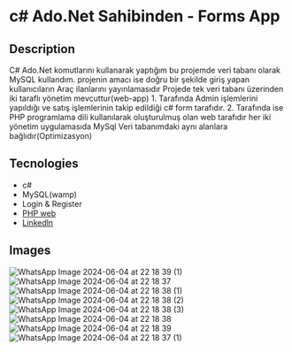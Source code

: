 # c# Ado.Net Sahibinden - Forms App

## Description <br/>
C# Ado.Net komutlarını kullanarak yaptığım bu projemde veri tabanı olarak MySQL kullandım.
projenin amacı ise doğru bir şekilde giriş yapan kullanıcıların Araç ilanlarını yayınlamasıdır
Projede tek veri tabanı üzerinden iki taraflı yönetim mevcuttur(web-app) 1. Tarafında Admin işlemlerini yapıldığı ve satış işlemlerinin takip edildiği c# form tarafıdır.
2. Tarafında ise PHP programlama dili kullanılarak oluşturulmuş olan web tarafıdır her iki yönetim uygulamasıda MySql Veri tabanımdaki aynı alanlara bağlıdır(Optimizasyon)

## Tecnologies <br/>
+ c#<br/>
+ MySQL(wamp)<br/>
+ Login & Register<br/>
+ [PHP web](https://github.com/Tunc4532/Sahibine.WebUI)</br>
+ [Linkedln](https://www.linkedin.com/feed/update/urn:li:activity:7207359420815618048/)

## Images <br/>
![WhatsApp Image 2024-06-04 at 22 18 39 (1)](https://github.com/Tunc4532/SahibineOtoGaleri/assets/121084967/b1d03b6d-44dd-4965-85ef-54e2cdaf4530)
![WhatsApp Image 2024-06-04 at 22 18 37](https://github.com/Tunc4532/SahibineOtoGaleri/assets/121084967/6386f09c-aada-42d5-aa9f-451a01904118)
![WhatsApp Image 2024-06-04 at 22 18 38 (1)](https://github.com/Tunc4532/SahibineOtoGaleri/assets/121084967/4b70ad29-cde6-4222-a2d2-5e59803fb8d9)
![WhatsApp Image 2024-06-04 at 22 18 38 (2)](https://github.com/Tunc4532/SahibineOtoGaleri/assets/121084967/bc037563-d6ec-4915-8eb4-2473171fa6b8)
![WhatsApp Image 2024-06-04 at 22 18 38 (3)](https://github.com/Tunc4532/SahibineOtoGaleri/assets/121084967/279c1516-eebe-431e-811b-e32c9c95597c)
![WhatsApp Image 2024-06-04 at 22 18 38](https://github.com/Tunc4532/SahibineOtoGaleri/assets/121084967/8a51a47c-31ea-4c53-b01a-795fe8b8ff9a)
![WhatsApp Image 2024-06-04 at 22 18 39](https://github.com/Tunc4532/SahibineOtoGaleri/assets/121084967/fdd27480-f2ee-4209-aea3-ced730fe7bc6)
![WhatsApp Image 2024-06-04 at 22 18 37 (1)](https://github.com/Tunc4532/SahibineOtoGaleri/assets/121084967/6749f798-c607-4ed6-96de-ae319c52c8dc)
